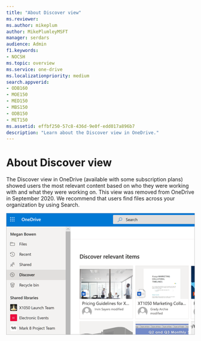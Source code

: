 ```yaml
---
title: "About Discover view"
ms.reviewer: 
ms.author: mikeplum
author: MikePlumleyMSFT
manager: serdars
audience: Admin
f1.keywords:
- NOCSH
ms.topic: overview
ms.service: one-drive
ms.localizationpriority: medium
search.appverid:
- ODB160
- MOE150
- MED150
- MBS150
- ODB150
- MET150
ms.assetid: effbf250-57c8-436d-9e0f-edd017a896b7
description: "Learn about the Discover view in OneDrive."
---
```


# About Discover view

The Discover view in OneDrive (available with some subscription plans) showed users the most relevant content based on who they were working with and what they were working on. This view was removed from OneDrive in September 2020. We recommend that users find files across your organization by using Search. 

![The Discover view in a user's OneDrive](media/discover-view.png)
